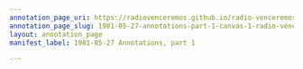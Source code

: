 ```yaml
---
annotation_page_uri: https://radiovenceremos.github.io/radio-venceremos-english-1/annotations/1981-05-27-annotations-part-1-canvas-1-radio-venceremos.json
annotation_page_slug: 1981-05-27-annotations-part-1-canvas-1-radio-venceremos
layout: annotation_page
manifest_label: 1981-05-27 Annotations, part 1

---
```

